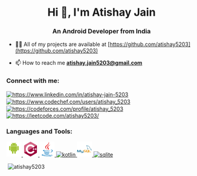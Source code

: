 <h1 align="center">Hi 👋, I'm Atishay Jain</h1>
<h3 align="center">An Android Developer from India</h3>

- 👨‍💻 All of my projects are available at [https://github.com/atishay5203](https://github.com/atishay5203)

- 📫 How to reach me **atishay.jain5203@gmail.com**

<h3 align="left">Connect with me:</h3>
<p align="left">
<a href="https://linkedin.com/in/atishay-jain-5203" target="blank"><img align="center" src="https://raw.githubusercontent.com/rahuldkjain/github-profile-readme-generator/master/src/images/icons/Social/linked-in-alt.svg" alt="https://www.linkedin.com/in/atishay-jain-5203" height="30" width="40" /></a>
<a href="https://www.codechef.com/users/atishay_5203" target="blank"><img align="center" src="https://cdn.jsdelivr.net/npm/simple-icons@3.1.0/icons/codechef.svg" alt="https://www.codechef.com/users/atishay_5203" height="30" width="40" /></a>
<a href="https://codeforces.com/profile/atishay_5203" target="blank"><img align="center" src="https://cdn.jsdelivr.net/npm/simple-icons@3.0.1/icons/codeforces.svg" alt="https://codeforces.com/profile/atishay_5203" height="30" width="40" /></a>
<a href="https://www.leetcode.com/atishay5203/" target="blank"><img align="center" src="https://raw.githubusercontent.com/rahuldkjain/github-profile-readme-generator/master/src/images/icons/Social/leet-code.svg" alt="https://leetcode.com/atishay5203/" height="30" width="40" /></a>
</p>

<h3 align="left">Languages and Tools:</h3>
<p align="left"> <a href="https://developer.android.com" target="_blank"> <img src="https://raw.githubusercontent.com/devicons/devicon/master/icons/android/android-original-wordmark.svg" alt="android" width="40" height="40"/> </a> <a href="https://www.w3schools.com/cpp/" target="_blank"> <img src="https://raw.githubusercontent.com/devicons/devicon/master/icons/cplusplus/cplusplus-original.svg" alt="cplusplus" width="40" height="40"/> </a> <a href="https://www.java.com" target="_blank"> <img src="https://raw.githubusercontent.com/devicons/devicon/master/icons/java/java-original.svg" alt="java" width="40" height="40"/> </a> <a href="https://kotlinlang.org" target="_blank"> <img src="https://www.vectorlogo.zone/logos/kotlinlang/kotlinlang-icon.svg" alt="kotlin" width="40" height="40"/> </a> <a href="https://www.mysql.com/" target="_blank"> <img src="https://raw.githubusercontent.com/devicons/devicon/master/icons/mysql/mysql-original-wordmark.svg" alt="mysql" width="40" height="40"/> </a> <a href="https://www.sqlite.org/" target="_blank"> <img src="https://www.vectorlogo.zone/logos/sqlite/sqlite-icon.svg" alt="sqlite" width="40" height="40"/> </a> </p>

<p>&nbsp;<img align="center" src="https://github-readme-stats.vercel.app/api?username=atishay5203&show_icons=true&locale=en" alt="atishay5203" /></p>

